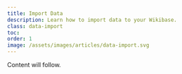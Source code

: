 ```yaml
---
title: Import Data
description: Learn how to import data to your Wikibase. 
class: data-import
toc:
order: 1
image: /assets/images/articles/data-import.svg
---
```

Content will follow.
